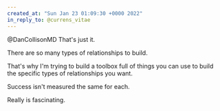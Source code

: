 ```yaml
---
created_at: "Sun Jan 23 01:09:30 +0000 2022"
in_reply_to: @currens_vitae
---
```


@DanCollisonMD That's just it. 

There are so many types of relationships to build.

That's why I'm trying to build a toolbox full of things you can use to build the specific types of relationships you want. 

Success isn't measured the same for each.

Really is fascinating.